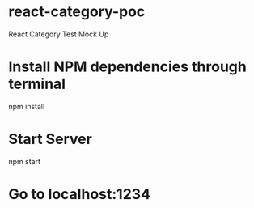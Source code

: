 # react-category-poc
React Category Test Mock Up


# Install NPM dependencies through terminal
npm install 

# Start Server
npm start

# Go to localhost:1234
